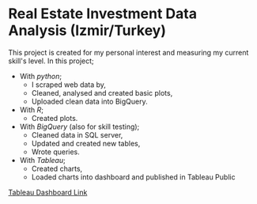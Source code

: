 # Real Estate Investment Data Analysis (Izmir/Turkey)
This project is created for my personal interest and measuring my current skill's level.
In this project;
- With *python*;
  - I scraped web data by,
  - Cleaned, analysed and created basic plots,
  - Uploaded clean data into BigQuery.
- With *R*;
  - Created plots.
- With *BigQuery* (also for skill testing);
  - Cleaned data in SQL server,
  - Updated and created new tables,
  - Wrote queries.
- With *Tableau*;
  - Created charts,
  - Loaded  charts into dashboard and published in Tableau Public

[Tableau Dashboard Link](https://public.tableau.com/app/profile/ali.demir7316/viz/RealEstateInvestmentAnalysisforIzmirTurkeyDashboard/Dashboard1?publish=yes)
